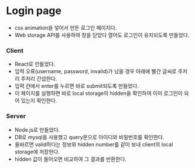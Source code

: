 # Login page
* css animation을 넣어서 만든 로그인 페이지다.
* Web storage API를 사용하여 창을 닫았다 열어도 로그인이 유지되도록 만들었다.
### Client
* React로 만들었다.
* 입력 오류(username, password, invalid)가 났을 경우 아래에 빨간 글씨로 주저리 주저리 간섭한다.
* 입력 칸에서 enter를 누르면 바로 submit되도록 만들었다.
* 이 페이지를 실행하면 바로 local storage의 hidden을 확인하여 이미 로그인이 되어 있는지 확인한다.
### Server
* Node.js로 만들었다.
* DB로 mysql을 사용했고 query문으로 아이디와 비밀번호를 확인한다.
* 올바르면 valid하다는 정보와 hidden number를 같이 보내 client의 local storage에 저장한다.
* hidden 값이 들어오면 비교하여 그 결과를 반환한다.
